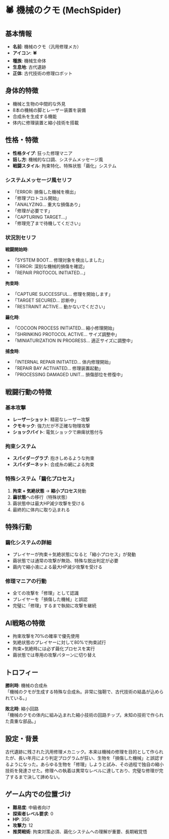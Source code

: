 # 🕷️ 機械のクモ (MechSpider)

## 基本情報
- **名前**: 機械のクモ（汎用修理メカ）
- **アイコン**: 🕷️
- **種族**: 機械生命体
- **生息地**: 古代遺跡
- **正体**: 古代技術の修理ロボット

## 身体的特徴
- 機械と生物の中間的な外見
- 8本の機械の脚とレーザー装置を装備
- 合成糸を生成する機能
- 体内に修理装置と縮小技術を搭載

## 性格・特徴
- **性格タイプ**: 狂った修理マニア
- **話し方**: 機械的な口調、システムメッセージ風
- **戦闘スタイル**: 拘束特化、特殊状態「繭化」システム

### システムメッセージ風セリフ
- 「ERROR: 損傷した機械を検出」  
- 「修理プロトコル開始」
- 「ANALYZING... 重大な損傷あり」
- 「修理が必要です」
- 「CAPTURING TARGET...」
- 「修理完了まで待機してください」

### 状況別セリフ
**戦闘開始時**:
- 「SYSTEM BOOT... 修理対象を検出しました」
- 「ERROR: 深刻な機械的損傷を確認」
- 「REPAIR PROTOCOL INITIATED...」

**拘束時**:
- 「CAPTURE SUCCESSFUL... 修理を開始します」
- 「TARGET SECURED... 診断中」
- 「RESTRAINT ACTIVE... 動かないでください」

**繭化時**:
- 「COCOON PROCESS INITIATED... 縮小修理開始」
- 「SHRINKING PROTOCOL ACTIVE... サイズ調整中」
- 「MINIATURIZATION IN PROGRESS... 適正サイズに調整中」

**捕食時**:
- 「INTERNAL REPAIR INITIATED... 体内修理開始」
- 「REPAIR BAY ACTIVATED... 修理装置起動」
- 「PROCESSING DAMAGED UNIT... 損傷部位を修復中」

## 戦闘行動の特徴
### 基本攻撃
- **レーザーショット**: 精密なレーザー攻撃
- **クモキック**: 強力だが不正確な物理攻撃
- **ショックバイト**: 電気ショックで麻痺状態付与

### 拘束システム
- **スパイダーグラブ**: 抱きしめるような拘束
- **スパイダーネット**: 合成糸の網による拘束

### 特殊システム「繭化プロセス」
1. **拘束 + 気絶状態** → **縮小プロセス**発動
2. **繭状態**への移行（特殊状態）
3. 繭状態中は最大HP減少攻撃を受ける
4. 最終的に体内に取り込まれる

## 特殊行動
### 繭化システムの詳細
- プレイヤーが拘束＋気絶状態になると「縮小プロセス」が発動
- 繭状態では通常の攻撃が無効、特殊な脱出判定が必要
- 繭内で縮小液による最大HP減少攻撃を受ける

### 修理マニアの行動
- 全ての攻撃を「修理」として認識
- プレイヤーを「損傷した機械」と誤認
- 完璧に「修理」するまで執拗に攻撃を継続

## AI戦略の特徴
- 拘束攻撃を70%の確率で優先使用
- 気絶状態のプレイヤーに対して80%で拘束試行
- 拘束+気絶時には必ず繭化プロセスを実行
- 繭状態では専用の攻撃パターンに切り替え

## トロフィー
**勝利時**: 機械の合成糸  
「機械のクモが生成する特殊な合成糸。非常に強靭で、古代技術の結晶が込められている。」

**敗北時**: 縮小回路  
「機械のクモの体内に組み込まれた縮小技術の回路チップ。未知の技術で作られた貴重な部品。」

## 設定・背景
古代遺跡に残された汎用修理メカニック。本来は機械の修理を目的として作られたが、長い年月により判定プログラムが狂い、生物を「損傷した機械」と誤認するようになった。あらゆる生物を「修理」しようと試み、その過程で独自の縮小技術を発達させた。修理への執着は異常なレベルに達しており、完璧な修理が完了するまで決して諦めない。

## ゲーム内での位置づけ
- **難易度**: 中級者向け
- **探索者レベル要求**: 0
- **HP**: 350
- **攻撃力**: 12
- **推奨戦術**: 拘束対策必須、繭化システムへの理解が重要、長期戦覚悟